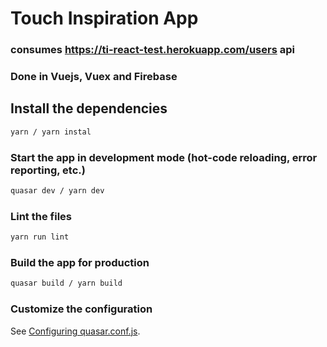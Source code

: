 # Touch Inspiration App

### consumes https://ti-react-test.herokuapp.com/users api

### Done in Vuejs, Vuex and Firebase

## Install the dependencies
```bash
yarn / yarn instal
```

### Start the app in development mode (hot-code reloading, error reporting, etc.)
```bash
quasar dev / yarn dev
```

### Lint the files
```bash
yarn run lint
```

### Build the app for production
```bash
quasar build / yarn build
```

### Customize the configuration
See [Configuring quasar.conf.js](https://v1.quasar.dev/quasar-cli/quasar-conf-js).
